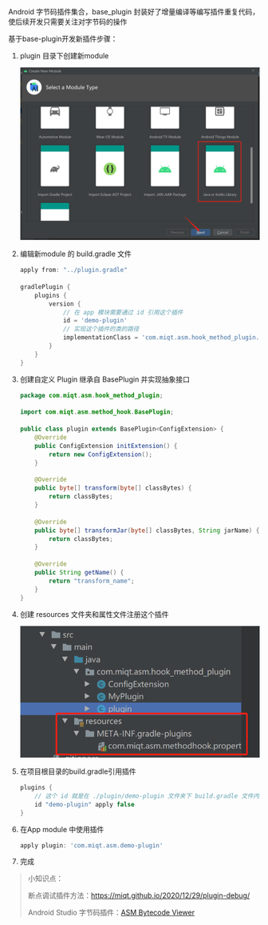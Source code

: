 Android 字节码插件集合，base_plugin 封装好了增量编译等编写插件重复代码，使后续开发只需要关注对字节码的操作

基于base-plugin开发新插件步骤：

1. plugin 目录下创建新module

   ![image-20210119111706251](./images/image-20210119111706251.png)

2. 编辑新module 的 build.gradle 文件

   ```groovy
   apply from: "../plugin.gradle"
   
   gradlePlugin {
       plugins {
           version {
               // 在 app 模块需要通过 id 引用这个插件
               id = 'demo-plugin'
               // 实现这个插件的类的路径
               implementationClass = 'com.miqt.asm.hook_method_plugin.MyPlugin'
           }
       }
   }
   ```

3. 创建自定义 Plugin 继承自 BasePlugin 并实现抽象接口

   ```java
   package com.miqt.asm.hook_method_plugin;
   
   import com.miqt.asm.method_hook.BasePlugin;
   
   public class plugin extends BasePlugin<ConfigExtension> {
       @Override
       public ConfigExtension initExtension() {
           return new ConfigExtension();
       }
   
       @Override
       public byte[] transform(byte[] classBytes) {
           return classBytes;
       }
   
       @Override
       public byte[] transformJar(byte[] classBytes, String jarName) {
           return classBytes;
       }
   
       @Override
       public String getName() {
           return "transform_name";
       }
   }
   ```

4. 创建 resources 文件夹和属性文件注册这个插件

   ![image-20210119112443231](./images/image-20210119112443231.png)

5. 在项目根目录的build.gradle引用插件

   ```groovy
   plugins {
       // 这个 id 就是在 ./plugin/demo-plugin 文件夹下 build.gradle 文件内定义的id
       id "demo-plugin" apply false
   }
   ```

6. 在App module 中使用插件

   ```groovy
   apply plugin: 'com.miqt.asm.demo-plugin'
   ```

7. 完成

> 小知识点：
>
> 断点调试插件方法：https://miqt.github.io/2020/12/29/plugin-debug/
>
> Android Studio 字节码插件：[ASM Bytecode Viewer](https://plugins.jetbrains.com/plugin/14860-asm-bytecode-viewer-support-kotlin)

